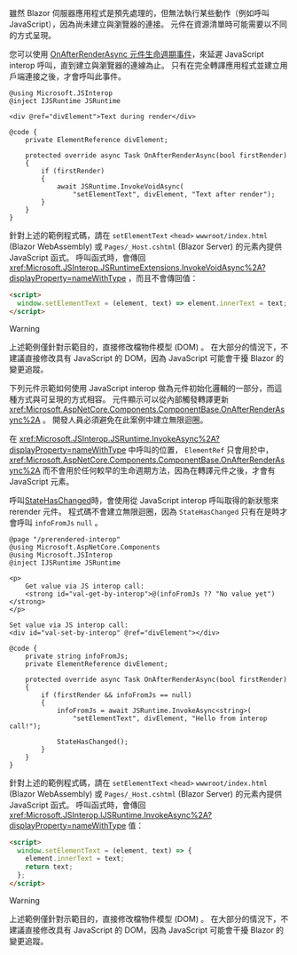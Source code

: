 雖然 Blazor 伺服器應用程式是預先處理的，但無法執行某些動作（例如呼叫 JavaScript），因為尚未建立與瀏覽器的連接。 元件在資源清單時可能需要以不同的方式呈現。

您可以使用 [OnAfterRenderAsync 元件生命週期事件](xref:blazor/components/lifecycle#after-component-render)，來延遲 JavaScript interop 呼叫，直到建立與瀏覽器的連線為止。 只有在完全轉譯應用程式並建立用戶端連接之後，才會呼叫此事件。

```cshtml
@using Microsoft.JSInterop
@inject IJSRuntime JSRuntime

<div @ref="divElement">Text during render</div>

@code {
    private ElementReference divElement;

    protected override async Task OnAfterRenderAsync(bool firstRender)
    {
        if (firstRender)
        {
            await JSRuntime.InvokeVoidAsync(
                "setElementText", divElement, "Text after render");
        }
    }
}
```

針對上述的範例程式碼，請在 `setElementText` `<head>` `wwwroot/index.html` (Blazor WebAssembly) 或 `Pages/_Host.cshtml` (Blazor Server) 的元素內提供 JavaScript 函式。 呼叫函式時，會傳回 <xref:Microsoft.JSInterop.JSRuntimeExtensions.InvokeVoidAsync%2A?displayProperty=nameWithType> ，而且不會傳回值：

```html
<script>
  window.setElementText = (element, text) => element.innerText = text;
</script>
```

> [!WARNING]
> 上述範例僅針對示範目的，直接修改檔物件模型 (DOM) 。 在大部分的情況下，不建議直接修改具有 JavaScript 的 DOM，因為 JavaScript 可能會干擾 Blazor 的變更追蹤。

下列元件示範如何使用 JavaScript interop 做為元件初始化邏輯的一部分，而這種方式與可呈現的方式相容。 元件顯示可以從內部觸發轉譯更新 <xref:Microsoft.AspNetCore.Components.ComponentBase.OnAfterRenderAsync%2A> 。 開發人員必須避免在此案例中建立無限迴圈。

在 <xref:Microsoft.JSInterop.JSRuntime.InvokeAsync%2A?displayProperty=nameWithType> 中呼叫的位置， `ElementRef` 只會用於中， <xref:Microsoft.AspNetCore.Components.ComponentBase.OnAfterRenderAsync%2A> 而不會用於任何較早的生命週期方法，因為在轉譯元件之後，才會有 JavaScript 元素。

呼叫[StateHasChanged](xref:blazor/components/lifecycle#state-changes)時，會使用從 JavaScript interop 呼叫取得的新狀態來 rerender 元件。 程式碼不會建立無限迴圈，因為 `StateHasChanged` 只有在是時才會呼叫 `infoFromJs` `null` 。

```cshtml
@page "/prerendered-interop"
@using Microsoft.AspNetCore.Components
@using Microsoft.JSInterop
@inject IJSRuntime JSRuntime

<p>
    Get value via JS interop call:
    <strong id="val-get-by-interop">@(infoFromJs ?? "No value yet")</strong>
</p>

Set value via JS interop call:
<div id="val-set-by-interop" @ref="divElement"></div>

@code {
    private string infoFromJs;
    private ElementReference divElement;

    protected override async Task OnAfterRenderAsync(bool firstRender)
    {
        if (firstRender && infoFromJs == null)
        {
            infoFromJs = await JSRuntime.InvokeAsync<string>(
                "setElementText", divElement, "Hello from interop call!");

            StateHasChanged();
        }
    }
}
```

針對上述的範例程式碼，請在 `setElementText` `<head>` `wwwroot/index.html` (Blazor WebAssembly) 或 `Pages/_Host.cshtml` (Blazor Server) 的元素內提供 JavaScript 函式。 呼叫函式時，會傳回 <xref:Microsoft.JSInterop.IJSRuntime.InvokeAsync%2A?displayProperty=nameWithType> 值：

```html
<script>
  window.setElementText = (element, text) => {
    element.innerText = text;
    return text;
  };
</script>
```

> [!WARNING]
> 上述範例僅針對示範目的，直接修改檔物件模型 (DOM) 。 在大部分的情況下，不建議直接修改具有 JavaScript 的 DOM，因為 JavaScript 可能會干擾 Blazor 的變更追蹤。
